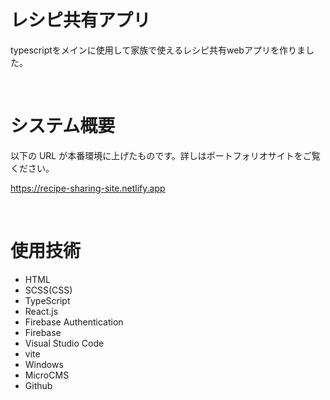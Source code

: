 # レシピ共有アプリ

typescriptをメインに使用して家族で使えるレシピ共有webアプリを作りました。

<br>

# システム概要

以下の URL が本番環境に上げたものです。詳しはポートフォリオサイトをご覧ください。

https://recipe-sharing-site.netlify.app

<br>

# 使用技術

- HTML
- SCSS(CSS)
- TypeScript
- React.js
- Firebase Authentication
- Firebase
- Visual Studio Code
- vite
- Windows
- MicroCMS
- Github
